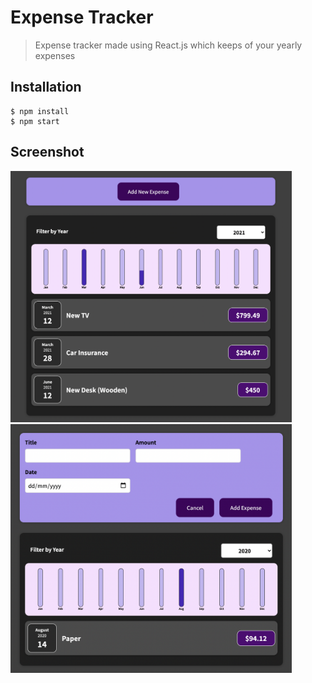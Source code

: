 # Expense Tracker
> <Subtitle>

> Expense tracker made using React.js which keeps of your yearly expenses

## Installation
```
$ npm install
$ npm start
```

## Screenshot
<p float="left">
<img src="https://github.com/Manasvi070902/Expense-Tracker/blob/master/img/img2.png" alt="Project Screenshots"  width="450">
<img src="https://github.com/Manasvi070902/Expense-Tracker/blob/master/img/img1.png" alt="Project Screenshots"  width="450">
</p>




